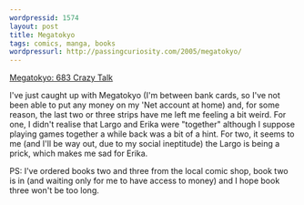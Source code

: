 ```yaml
---
wordpressid: 1574
layout: post
title: Megatokyo
tags: comics, manga, books
wordpressurl: http://passingcuriosity.com/2005/megatokyo/
---
```


[1]: http://www.megatokyo.com/index.php?strip_id=683

[Megatokyo: 683 Crazy Talk][1]

I've just caught up with Megatokyo (I'm between bank cards, so I've not been
able to put any money on my 'Net account at home) and, for some reason, the
last two or three strips have me left me feeling a bit weird. For one, I didn't
realise that Largo and Erika were "together" although I suppose playing games
together a while back was a bit of a hint. For two, it seems to me (and I'll be
way out, due to my social ineptitude) the Largo is being a prick, which makes
me sad for Erika.

PS: I've ordered books two and three from the local comic shop, book two is in
(and waiting only for me to have access to money) and I hope book three won't
be too long.
